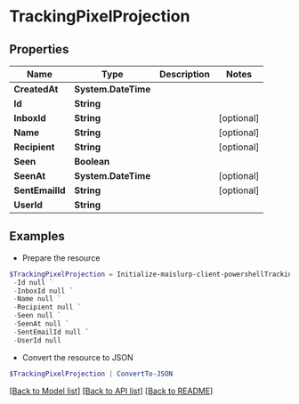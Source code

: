 # TrackingPixelProjection
## Properties

Name | Type | Description | Notes
------------ | ------------- | ------------- | -------------
**CreatedAt** | **System.DateTime** |  | 
**Id** | **String** |  | 
**InboxId** | **String** |  | [optional] 
**Name** | **String** |  | [optional] 
**Recipient** | **String** |  | [optional] 
**Seen** | **Boolean** |  | 
**SeenAt** | **System.DateTime** |  | [optional] 
**SentEmailId** | **String** |  | [optional] 
**UserId** | **String** |  | 

## Examples

- Prepare the resource
```powershell
$TrackingPixelProjection = Initialize-maislurp-client-powershellTrackingPixelProjection  -CreatedAt null `
 -Id null `
 -InboxId null `
 -Name null `
 -Recipient null `
 -Seen null `
 -SeenAt null `
 -SentEmailId null `
 -UserId null
```

- Convert the resource to JSON
```powershell
$TrackingPixelProjection | ConvertTo-JSON
```

[[Back to Model list]](../README#documentation-for-models) [[Back to API list]](../README#documentation-for-api-endpoints) [[Back to README]](../README)

